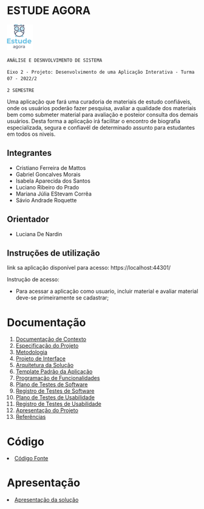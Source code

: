 # ESTUDE AGORA
![LOGO](/docs/img/LOGO.PNG)

`ANÁLISE E DESNVOLVIMENTO DE SISTEMA`

`Eixo 2 - Projeto: Desenvolvimento de uma Aplicação Interativa - Turma 07 - 2022/2`

`2 SEMESTRE`

Uma aplicação que fará uma curadoria de materiais de estudo confiáveis, onde os usuários poderão fazer pesquisa, avaliar a qualidade dos materiais bem como submeter material para avaliação e posteior consulta dos demais usuários. Desta forma a aplicação irá facilitar o encontro de biografia especializada, segura e confiavél de determinado assunto para estudantes em todos os niveis.

## Integrantes

* Cristiano Ferreira de Mattos
* Gabriel Goncalves Morais 
* Isabela Aparecida dos Santos
* Luciano Ribeiro do Prado
* Mariana Júlia EStevam Corrêa
* Sávio Andrade Roquette


## Orientador

* Luciana De Nardin

## Instruções de utilização

 link sa aplicação disponível para acesso: https://localhost:44301/

Instrução de acesso:

- Para acessar a aplicação como usuario, incluir material e avaliar material deve-se primeiramente se cadastrar;

# Documentação

<ol>
<li><a href="docs/01-Documentação de Contexto.md"> Documentação de Contexto</a></li>
<li><a href="docs/02-Especificação do Projeto.md"> Especificação do Projeto</a></li>
<li><a href="docs/03-Metodologia.md"> Metodologia</a></li>
<li><a href="docs/04-Projeto de Interface.md"> Projeto de Interface</a></li>
<li><a href="docs/05-Arquitetura da Solução.md"> Arquitetura da Solução</a></li>
<li><a href="docs/06-Template Padrão da Aplicação.md"> Template Padrão da Aplicação</a></li>
<li><a href="docs/07-Programação de Funcionalidades.md"> Programação de Funcionalidades</a></li>
<li><a href="docs/08-Plano de Testes de Software.md"> Plano de Testes de Software</a></li>
<li><a href="docs/09-Registro de Testes de Software.md"> Registro de Testes de Software</a></li>
<li><a href="docs/10-Plano de Testes de Usabilidade.md"> Plano de Testes de Usabilidade</a></li>
<li><a href="docs/11-Registro de Testes de Usabilidade.md"> Registro de Testes de Usabilidade</a></li>
<li><a href="docs/12-Apresentação do Projeto.md"> Apresentação do Projeto</a></li>
<li><a href="docs/13-Referências.md"> Referências</a></li>
</ol>

# Código

<li><a href="src/README.md"> Código Fonte</a></li>

# Apresentação

<li><a href="presentation/README.md"> Apresentação da solução</a></li>
